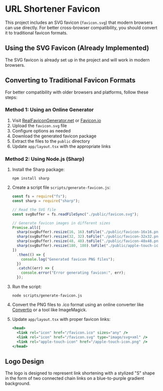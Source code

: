 # URL Shortener Favicon

This project includes an SVG favicon (`favicon.svg`) that modern browsers can use directly. For better cross-browser compatibility, you should convert it to traditional favicon formats.

## Using the SVG Favicon (Already Implemented)

The SVG favicon is already set up in the project and will work in modern browsers.

## Converting to Traditional Favicon Formats

For better compatibility with older browsers and platforms, follow these steps:

### Method 1: Using an Online Generator

1. Visit [RealFaviconGenerator.net](https://realfavicongenerator.net/) or [Favicon.io](https://favicon.io/)
2. Upload the `favicon.svg` file
3. Configure options as needed
4. Download the generated favicon package
5. Extract the files to the `public` directory
6. Update `app/layout.tsx` with the appropriate links

### Method 2: Using Node.js (Sharp)

1. Install the Sharp package:

   ```
   npm install sharp
   ```

2. Create a script file `scripts/generate-favicon.js`:

   ```javascript
   const fs = require("fs");
   const sharp = require("sharp");

   // Read the SVG file
   const svgBuffer = fs.readFileSync("./public/favicon.svg");

   // Generate favicon images in different sizes
   Promise.all([
     sharp(svgBuffer).resize(16, 16).toFile("./public/favicon-16x16.png"),
     sharp(svgBuffer).resize(32, 32).toFile("./public/favicon-32x32.png"),
     sharp(svgBuffer).resize(48, 48).toFile("./public/favicon-48x48.png"),
     sharp(svgBuffer).resize(180, 180).toFile("./public/apple-touch-icon.png"),
   ])
     .then(() => {
       console.log("Generated favicon PNG files");
     })
     .catch((err) => {
       console.error("Error generating favicon:", err);
     });
   ```

3. Run the script:

   ```
   node scripts/generate-favicon.js
   ```

4. Convert the PNG files to .ico format using an online converter like [Convertio](https://convertio.co/png-ico/) or a tool like ImageMagick.

5. Update `app/layout.tsx` with proper favicon links:
   ```jsx
   <head>
     <link rel="icon" href="/favicon.ico" sizes="any" />
     <link rel="icon" href="/favicon.svg" type="image/svg+xml" />
     <link rel="apple-touch-icon" href="/apple-touch-icon.png" />
   </head>
   ```

## Logo Design

The logo is designed to represent link shortening with a stylized "S" shape in the form of two connected chain links on a blue-to-purple gradient background.
